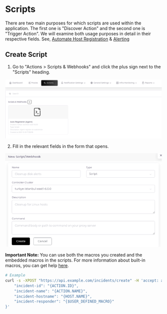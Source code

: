 # Scripts

There are two main purposes for which scripts are used within the application. The first one is "Discover Action" and the second one is "Trigger Action". We will examine both usage purposes in detail in their respective fields. See, [Automate Host Registration](../components/host-auto-registration) & [Alerting](../components/alerting)


## Create Script

1. Go to "Actions > Scripts & Webhooks" and click the plus sign next to the "Scripts" heading.

![Scripts Page](images/scripts.png)

2. Fill in the relevant fields in the form that opens.


![Create New Script](images/script-form.png)

__Important Note:__ You can use both the macros you created and the embedded macros in the scripts. For more information about built-in macros, you can get help [here](https://www.zabbix.com/documentation/current/en/manual/appendix/macros/supported_by_location).

```bash
# Example
curl -s -XPOST "https://api.example.com/incidents/create" -H 'accept: application/json' -d '{
	"incident-id": "{ACTION.ID}",
	"incident-name": "{ACTION.NAME}",
	"incident-hostname": "{HOST.NAME}",
	"incident-responder": "{$USER_DEFINED_MACRO}"
}'

```